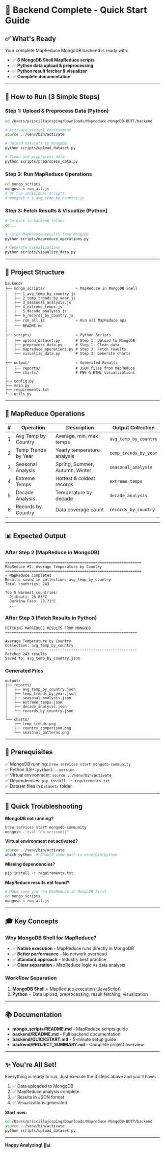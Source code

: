 # 🎉 Backend Complete - Quick Start Guide

## ✅ What's Ready

Your complete MapReduce MongoDB backend is ready with:

- ✅ **6 MongoDB Shell MapReduce scripts**
- ✅ **Python data upload & preprocessing**
- ✅ **Python result fetcher & visualizer**
- ✅ **Complete documentation**

---

## 🚀 How to Run (3 Simple Steps)

### Step 1: Upload & Preprocess Data (Python)

```bash
cd /Users/priscillajosping/Downloads/Mapreduce-MongoDB-BDTT/backend

# Activate virtual environment
source ../venv/bin/activate

# Upload datasets to MongoDB
python scripts/upload_dataset.py

# Clean and preprocess data
python scripts/preprocess_data.py
```

### Step 3: Run MapReduce Operations

```bash
cd mongo_scripts
mongosh < run_all.js
# Or run individual scripts:
# mongosh < 1_avg_temp_by_country.js
```

### Step 3: Fetch Results & Visualize (Python)

```bash
# Go back to backend folder
cd ..

# Fetch MapReduce results from MongoDB
python scripts/mapreduce_operations.py

# Generate visualizations
python scripts/visualize_data.py
```

---

## 📁 Project Structure

```
backend/
├── mongo_scripts/              ⭐ MapReduce in MongoDB Shell
│   ├── 1_avg_temp_by_country.js
│   ├── 2_temp_trends_by_year.js
│   ├── 3_seasonal_analysis.js
│   ├── 4_extreme_temps.js
│   ├── 5_decade_analysis.js
│   ├── 6_records_by_country.js
│   ├── run_all.js              ⭐ Run all MapReduce ops
│   └── README.md
│
├── scripts/                    ⭐ Python Scripts
│   ├── upload_dataset.py       # Step 1: Upload to MongoDB
│   ├── preprocess_data.py      # Step 1: Clean data
│   ├── mapreduce_operations.py # Step 3: Fetch results
│   └── visualize_data.py       # Step 3: Generate charts
│
├── output/                     ⭐ Generated Results
│   ├── reports/                # JSON files from MapReduce
│   └── charts/                 # PNG & HTML visualizations
│
├── config.py
├── main.py
├── requirements.txt
└── utils.py
```

---

## 🎯 MapReduce Operations

| # | Operation | Description | Output Collection |
|---|-----------|-------------|-------------------|
| 1 | Avg Temp by Country | Average, min, max temps | `avg_temp_by_country` |
| 2 | Temp Trends by Year | Yearly temperature analysis | `temp_trends_by_year` |
| 3 | Seasonal Analysis | Spring, Summer, Autumn, Winter | `seasonal_analysis` |
| 4 | Extreme Temps | Hottest & coldest records | `extreme_temps` |
| 5 | Decade Analysis | Temperature by decade | `decade_analysis` |
| 6 | Records by Country | Data coverage count | `records_by_country` |

---

## 📊 Expected Output

### After Step 2 (MapReduce in MongoDB)
```
==============================================================
MapReduce #1: Average Temperature by Country
==============================================================
✓ MapReduce completed
Results saved in collection: avg_temp_by_country
Total countries: 243

Top 5 warmest countries:
  Djibouti: 28.83°C
  Burkina Faso: 28.71°C
  ...
```

### After Step 3 (Fetch Results in Python)
```
FETCHING MAPREDUCE RESULTS FROM MONGODB
============================================================

Average Temperature by Country
Collection: avg_temp_by_country
------------------------------------------------------------
Fetched 243 results
Saved to: avg_temp_by_country.json
```

### Generated Files
```
output/
├── reports/
│   ├── avg_temp_by_country.json
│   ├── temp_trends_by_year.json
│   ├── seasonal_analysis.json
│   ├── extreme_temps.json
│   ├── decade_analysis.json
│   └── records_by_country.json
│
└── charts/
    ├── temp_trends.png
    ├── country_comparison.png
    └── seasonal_patterns.png
```

---

## 🔧 Prerequisites

✅ MongoDB running: `brew services start mongodb-community`  
✅ Python 3.8+: `python3 --version`  
✅ Virtual environment: `source ../venv/bin/activate`  
✅ Dependencies: `pip install -r requirements.txt`  
✅ Dataset files in `Dataset/` folder  

---

## 🐛 Quick Troubleshooting

**MongoDB not running?**
```bash
brew services start mongodb-community
mongosh --eval "db.version()"
```

**Virtual environment not activated?**
```bash
source ../venv/bin/activate
which python  # Should show path to venv/bin/python
```

**Missing dependencies?**
```bash
pip install -r requirements.txt
```

**MapReduce results not found?**
```bash
# Make sure you ran MapReduce in MongoDB first
cd mongo_scripts
mongosh < run_all.js
```

---

## 🎓 Key Concepts

### Why MongoDB Shell for MapReduce?
- ✅ **Native execution** - MapReduce runs directly in MongoDB
- ✅ **Better performance** - No network overhead
- ✅ **Standard approach** - Industry best practice
- ✅ **Clear separation** - MapReduce logic vs data analysis

### Workflow Separation
1. **MongoDB Shell** = MapReduce execution (JavaScript)
2. **Python** = Data upload, preprocessing, result fetching, visualization

---

## 📚 Documentation

- **mongo_scripts/README.md** - MapReduce scripts guide
- **backend/README.md** - Full backend documentation
- **backend/QUICKSTART.md** - 5-minute setup guide
- **backend/PROJECT_SUMMARY.md** - Complete project overview

---

## ✨ You're All Set!

Everything is ready to run. Just execute the 3 steps above and you'll have:

1. ✅ Data uploaded to MongoDB
2. ✅ MapReduce analysis complete
3. ✅ Results in JSON format
4. ✅ Visualizations generated

**Start now:**
```bash
cd /Users/priscillajosping/Downloads/Mapreduce-MongoDB-BDTT/backend
source ../venv/bin/activate
python scripts/upload_dataset.py
```

---

**Happy Analyzing! 🚀📊**
